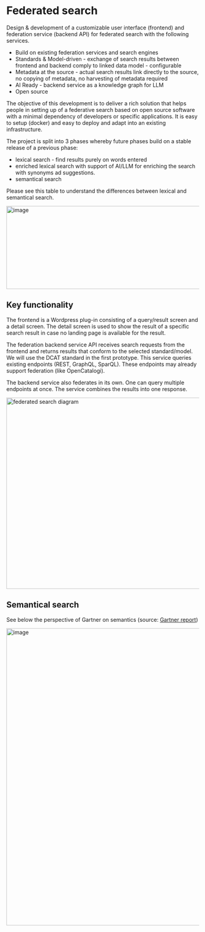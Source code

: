 # Federated search

Design & development of a customizable user interface (frontend) and federation service (backend API) for federated search with the following services.

- Build on existing federation services and search engines
- Standards & Model-driven - exchange of search results between frontend and backend comply to linked data model - configurable
- Metadata at the source - actual search results link directly to the source, no copying of metadata, no harvesting of metadata required
- AI Ready - backend service as a knowledge graph for LLM
- Open source

The objective of this development is to deliver a rich solution that helps people in setting up of a federative search based on open source software with a minimal dependency of developers or specific applications. It is easy to setup (docker) and easy to deploy and adapt into an existing infrastructure.

The project is split into 3 phases whereby future phases build on a stable release of a previous phase:

- lexical search - find results purely on words entered
- enriched lexical search with support of AI/LLM for enriching the search with synonyms ad suggestions.
- semantical search 

Please see this table to understand the differences between lexical and semantical search.

<img width="903" height="217" alt="image" src="https://github.com/user-attachments/assets/2032a868-ef46-4a13-ab49-51af14293c76" />

## Key functionality 

The frontend is a Wordpress plug-in consisting of a query/result screen and a detail screen. The detail screen is used to show the result of a specific search result in case no landing page is available for the result.

The federation backend service API receives search requests from the frontend and returns results that conform to the selected standard/model. We will use the DCAT standard in the first prototype. This service queries existing endpoints (REST, GraphQL, SparQL). These endpoints may already support federation (like OpenCatalogi). 

The backend service also federates in its own. One can query multiple endpoints at once. The service combines the results into one response. 

<img width="800" height="500" alt="federated search diagram" src="https://github.com/user-attachments/assets/dbc60e64-f5b1-4f57-9ee4-cfe270b65719" />

## Semantical search

See below the perspective of Gartner on semantics (source: [Gartner report](https://github.com/data-ambassade/federatedsearch/blob/f4a188ab3a5c314f6362b3722eb76be0d68059cb/Gartner%20-%20datacatalog%20-%20metadatamanagement%20-%203834620-13613998.pdf))

<img width="1391" height="777" alt="image" src="https://github.com/user-attachments/assets/f096a17c-57ef-4132-93c5-31cfd3c0d46a" />

